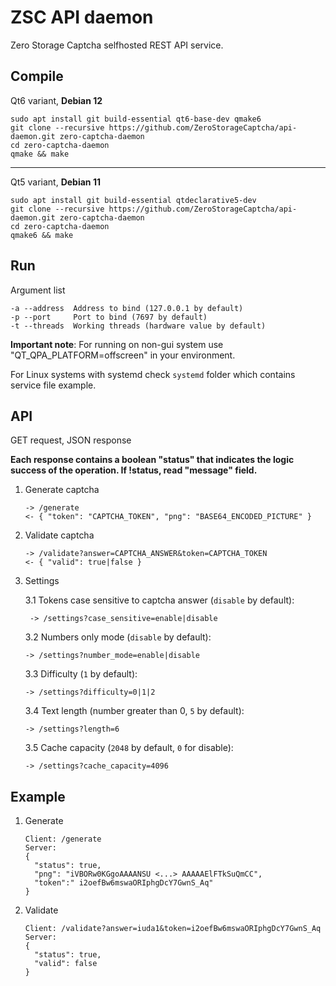 # ZSC API daemon
Zero Storage Captcha selfhosted REST API service.

## Compile

Qt6 variant, **Debian 12**

```
sudo apt install git build-essential qt6-base-dev qmake6
git clone --recursive https://github.com/ZeroStorageCaptcha/api-daemon.git zero-captcha-daemon
cd zero-captcha-daemon
qmake && make
```

---

Qt5 variant, **Debian 11**

```
sudo apt install git build-essential qtdeclarative5-dev
git clone --recursive https://github.com/ZeroStorageCaptcha/api-daemon.git zero-captcha-daemon
cd zero-captcha-daemon
qmake6 && make
```

## Run

Argument list

```
-a --address  Address to bind (127.0.0.1 by default)
-p --port     Port to bind (7697 by default)
-t --threads  Working threads (hardware value by default)
```

**Important note**: For running on non-gui system use "QT_QPA_PLATFORM=offscreen" in your environment.

For Linux systems with systemd check `systemd` folder which contains service file example.

## API

GET request, JSON response

**Each response contains a boolean "status" that indicates the logic success of the operation. If !status, read "message" field.**

1. Generate captcha
   ```
   -> /generate
   <- { "token": "CAPTCHA_TOKEN", "png": "BASE64_ENCODED_PICTURE" }
   ```
2. Validate captcha
   ```
   -> /validate?answer=CAPTCHA_ANSWER&token=CAPTCHA_TOKEN
   <- { "valid": true|false }
   ```
3. Settings

    3.1 Tokens case sensitive to captcha answer (`disable` by default):
    ```
     -> /settings?case_sensitive=enable|disable
    ```
    3.2 Numbers only mode (`disable` by default):
    ```
    -> /settings?number_mode=enable|disable
    ```
    3.3 Difficulty (`1` by default):
    ```
    -> /settings?difficulty=0|1|2
    ```
    3.4 Text length (number greater than 0, `5` by default):
    ```
    -> /settings?length=6
    ```
    3.5 Cache capacity (`2048` by default, `0` for disable):
    ```
    -> /settings?cache_capacity=4096
    ```

## Example

1. Generate
   ```
   Client: /generate
   Server: 
   {
     "status": true,
     "png": "iVBORw0KGgoAAAANSU <...> AAAAAElFTkSuQmCC",
     "token":" i2oefBw6mswaORIphgDcY7GwnS_Aq"
   }
   ```
2. Validate
   ```
   Client: /validate?answer=iuda1&token=i2oefBw6mswaORIphgDcY7GwnS_Aq
   Server: 
   {
     "status": true,
     "valid": false
   }
   ```
